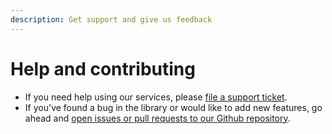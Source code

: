 ```yaml
---
description: Get support and give us feedback
---
```


# Help and contributing

- If you need help using our services, please [file a support ticket](https://support.emnify.com/hc/en-us/requests/new).
- If you've found a bug in the library or would like to add new features, go ahead and [open issues or pull requests to our Github repository](https://github.com/emnify/emnify-sdk-python#contributing).